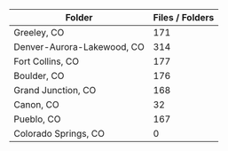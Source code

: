 | Folder                     |   Files / Folders |
|----------------------------|-------------------|
| Greeley, CO                |               171 |
| Denver-Aurora-Lakewood, CO |               314 |
| Fort Collins, CO           |               177 |
| Boulder, CO                |               176 |
| Grand Junction, CO         |               168 |
| Canon, CO                  |                32 |
| Pueblo, CO                 |               167 |
| Colorado Springs, CO       |                 0 |